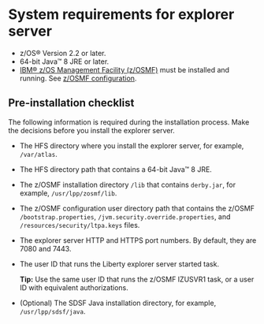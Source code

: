 # System requirements for explorer server

-   z/OS® Version 2.2 or later.
-   64-bit Java™ 8 JRE or later.
-   [IBM® z/OS Management Facility \(z/OSMF\)](https://www.ibm.com/support/knowledgecenter/en/SSLTBW_2.3.0/com.ibm.zos.v2r3.izu/izu.htm) must be installed and running. See [z/OSMF configuration](prezosmf.md).

## Pre-installation checklist

The following information is required during the installation process. Make the decisions before you install the explorer server.

-   The HFS directory where you install the explorer server, for example, `/var/atlas`.
-   The HFS directory path that contains a 64-bit Java™ 8 JRE.
-   The z/OSMF installation directory `/lib` that contains `derby.jar`, for example, `/usr/lpp/zosmf/lib`.
-   The z/OSMF configuration user directory path that contains the z/OSMF `/bootstrap.properties`, `/jvm.security.override.properties`, and `/resources/security/ltpa.keys` files.
-   The explorer server HTTP and HTTPS port numbers. By default, they are 7080 and 7443.
-   The user ID that runs the Liberty explorer server started task.

    **Tip:** Use the same user ID that runs the z/OSMF IZUSVR1 task, or a user ID with equivalent authorizations.

-   \(Optional\) The SDSF Java installation directory, for example, `/usr/lpp/sdsf/java`.
